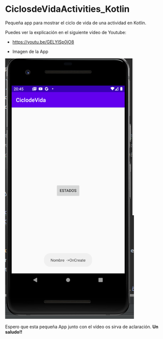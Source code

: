 # CiclosdeVidaActivities_Kotlin

Pequeña app para mostrar el ciclo de vida de una actividad en Kotlin.

Puedes ver la explicación en el siguiente vídeo de Youtube:
- https://youtu.be/GELYISp0jO8


- Imagen de la App
<img src="https://raw.githubusercontent.com/antoniomy82/CiclosdeVidaActivities_Kotlin/master/Captura.PNG">


Espero que esta pequeña App junto con el vídeo os sirva de aclaración.
**Un saludo!!**
